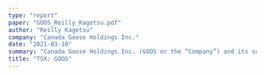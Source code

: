 ```yaml
---
type: "report"
paper: "GOOS_Reilly_Kagetsu.pdf"
author: "Reilly Kagetsu"
company: "Canada Goose Holdings Inc."
date: "2021-03-10"
summary: "Canada Goose Holdings Inc. (GOOS or the “Company”) and its subsidiaries design, manufacture, and sell performance luxury apparel for men, women, youth, children, and babies. GOOS operates under its Direct-To-Consumer (DTC), Wholesale and Other segments. As its name suggests, GOOS was founded in Canada by Sam Tick, originally under “Metro Sportswear Ltd.” In 1957."
title: "TSX: GOOS"
---
```

